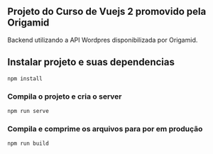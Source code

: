 ## Projeto do Curso de Vuejs 2 promovido pela Origamid

Backend utilizando a API Wordpres disponibilizada por Origamid.

## Instalar projeto e suas dependencias

```
npm install
```

### Compila o projeto e cria o server

```
npm run serve
```

### Compila e comprime os arquivos para por em produção

```
npm run build
```
